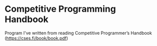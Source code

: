 # Competitive Programming Handbook
Program I've written from reading Competitive Programmer’s Handbook (https://cses.fi/book/book.pdf)
